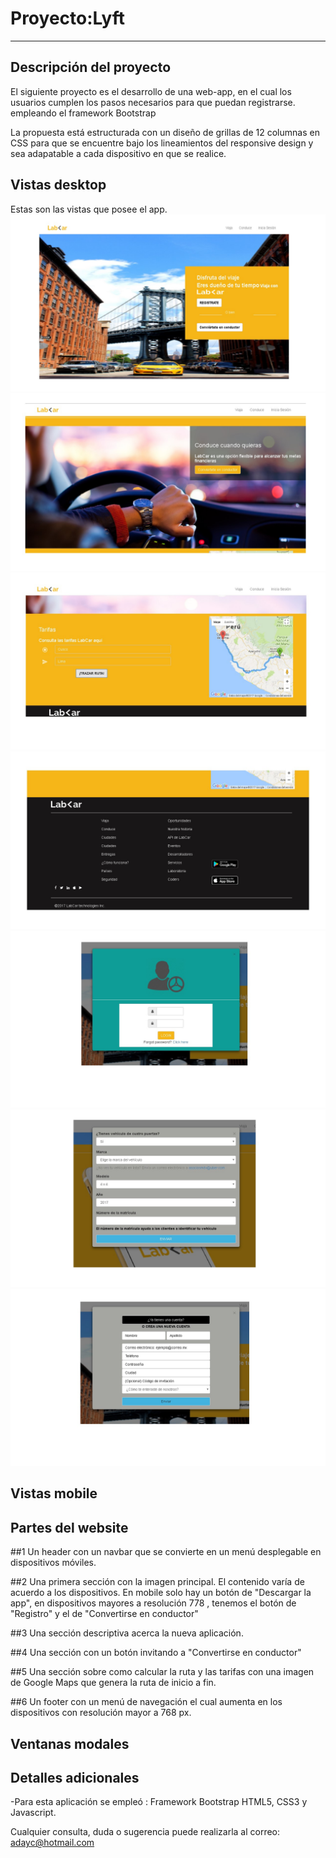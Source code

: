 # Proyecto:Lyft
_____________

## Descripción del proyecto
El siguiente proyecto es el desarrollo de una web-app, en el cual los usuarios cumplen los pasos necesarios para que  puedan registrarse. empleando el framework Bootstrap

La propuesta está estructurada con un diseño de grillas de 12 columnas en CSS para que se encuentre bajo los lineamientos del responsive design y sea adapatable a cada dispositivo en que se realice.
## Vistas desktop
Estas son las vistas que posee el app.
![Imagenes](assets/images/d1.JPG)
![Imagenes](assets/images/d2.JPG)
![Imagenes](assets/images/d3.JPG)
![Imagenes](assets/images/d4.JPG)
![Imagenes](assets/images/d5.JPG)
![Imagenes](assets/images/d6.JPG)
![Imagenes](assets/images/d7.JPG)

## Vistas mobile


## Partes del website
##1 Un header con un navbar que se convierte en un menú desplegable en dispositivos móviles.

##2 Una primera sección  con la imagen principal. El contenido varía de acuerdo a los dispositivos. En mobile solo hay un botón de "Descargar la app", en dispositivos mayores a resolución 778 , tenemos el botón de "Registro" y el de "Convertirse en conductor"

##3 Una sección descriptiva acerca la nueva aplicación.

##4 Una sección con un botón invitando a  "Convertirse en conductor"

##5 Una sección sobre como calcular la ruta y las tarifas con una imagen de Google Maps que genera la ruta de inicio a fin.

##6 Un footer con un menú de navegación el cual aumenta  en los dispositivos con resolución mayor a 768 px.

## Ventanas modales

## Detalles adicionales
-Para esta aplicación se empleó : Framework Bootstrap HTML5, CSS3 y Javascript.

  
  Cualquier consulta, duda o sugerencia puede realizarla al correo: adayc@hotmail.com
